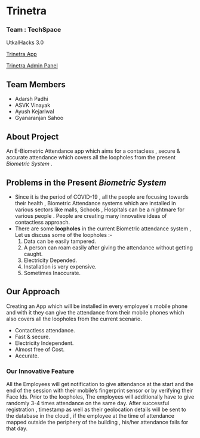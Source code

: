 # Trinetra 
### Team : TechSpace
UtkalHacks 3.0

[Trinetra App](https://github.com/ASVKVINAYAK/Trinetra/releases/download/1.0.0/trinetra.apk)

[Trinetra Admin Panel](https://trinetra-admin-panel.netlify.app)

## **Team Members**
* Adarsh Padhi
* ASVK Vinayak
* Ayush Kejariwal
* Gyanaranjan Sahoo

## About Project
An E-Biometric Attendance app which aims for a contacless , secure & accurate attendance which covers all the loopholes from the present *Biometric System* .

## Problems in the Present *Biometric System*  
* Since it is the period of COVID-19 , all the people are focusing towards their health , Biometric Attendance systems which are installed in various sectors like malls, Schools , Hospitals  can be a nightmare for various people . People are creating many innovative ideas of contactless approach.
* There are some **loopholes** in the current Biometric attendance system , Let us discuss some of the loopholes :-
  1. Data can be easily tampered.
  2. A person can roam easily after giving the attendance without getting caught.
  3. Electricity Depended.
  4. Installation is very expensive.
  5. Sometimes Inaccurate.  

## Our Approach
Creating an App which will be installed in every employee's mobile phone and with it they can give the attendance from their mobile phones which also covers all the loopholes from the current scenario.
* Contactless attendance.
* Fast & secure.
* Electricity Independent.
* Almost free of Cost.
* Accurate.

### **Our Innovative Feature**
All the Employees will get notification to give attendance at the start and the end of the session with their mobile’s fingerprint sensor or by verifying their Face Ids. Prior to the loopholes,  The employees will additionally have to give randomly 3-4 times attendance on the same day. After successful registration ,  timestamp as well as their geolocation details will be sent to the database in the cloud , if the employee at the time of attendance mapped outside the periphery  of the building , his/her attendance fails for that day.

